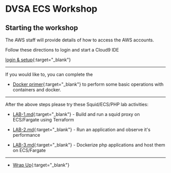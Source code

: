 # DVSA ECS Workshop

## Starting the workshop

The AWS staff will provide details of how to access the AWS accounts.

Follow these directions to login and start a Cloud9 IDE 

[login & setup](020_prerequisites/index.en.md){:target="_blank"}

-----

If you would like to, you can complete the 

* [Docker primer](https://catalog.workshops.aws/containers/en-US/contdock){:target="_blank"} to perform some basic operations with containers and docker.

----

After the above steps please try these Squid/ECS/PHP lab activities:

* [LAB-1.md](./LAB-1.md){:target="_blank"} - Build and run a squid proxy on ECS/Fargate using Terraform

* [LAB-2.md](./LAB-2.md){:target="_blank"} - Run an application and observe it's performance

* [LAB-3.md](./LAB-3.md){:target="_blank"} - Dockerize php applications and host them on ECS/Fargate


-----

* [Wrap Up](./WRAPUP.md){:target="_blank"}
